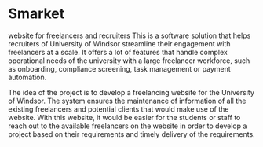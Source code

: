 # Smarket

website for freelancers and recruiters
This is a software solution that helps recruiters of University of Windsor streamline their engagement with freelancers at a scale.
It offers a lot of features that handle complex operational needs of the university with a large freelancer workforce, such as onboarding, compliance screening, task management or payment automation. 

The idea of the project is to develop a freelancing website for the University of Windsor.
The system ensures the maintenance of information of all the existing freelancers and potential clients that would make use of the website.
With this website, it would be easier for the students or staff to reach out to the available freelancers on the website in order to develop a project based on their requirements and timely delivery of the requirements.
